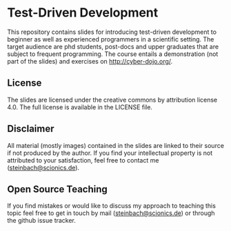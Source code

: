 # Test-Driven Development

This repository contains slides for introducing test-driven development to beginner as well as experienced programmers in a scientific setting. The target audience are phd students, post-docs and upper graduates that are subject to frequent programming. The course entails a demonstration (not part of the slides) and exercises on http://cyber-dojo.org/.

## License

The slides are licensed under the creative commons by attribution license 4.0. The full license is available in the LICENSE file.

## Disclaimer

All material (mostly images) contained in the slides are linked to their source if not produced by the author. If you find your intellectual property is not attributed to your satisfaction, feel free to contact me (steinbach@scionics.de).

## Open Source Teaching

If you find mistakes or would like to discuss my approach to teaching this topic feel free to get in touch by mail (steinbach@scionics.de) or through the github issue tracker.


